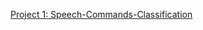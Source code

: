 [Project 1: Speech-Commands-Classification](https://github.com/itamar-saraf/Speech-Commands-Classification)
